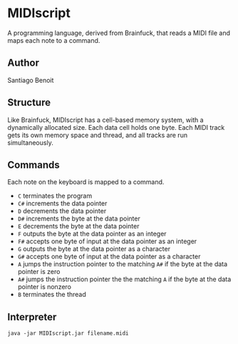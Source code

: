 # MIDIscript
A programming language, derived from Brainfuck, that reads a MIDI file and maps each note to a command.
## Author
Santiago Benoit
## Structure
Like Brainfuck, MIDIscript has a cell-based memory system, with a dynamically allocated size. Each data cell holds one byte. Each MIDI track gets its own memory space and thread, and all tracks are run simultaneously.
## Commands
Each note on the keyboard is mapped to a command.
- `C` terminates the program
- `C#` increments the data pointer
- `D` decrements the data pointer
- `D#` increments the byte at the data pointer
- `E` decrements the byte at the data pointer
- `F` outputs the byte at the data pointer as an integer
- `F#` accepts one byte of input at the data pointer as an integer
- `G` outputs the byte at the data pointer as a character
- `G#` accepts one byte of input at the data pointer as a character
- `A` jumps the instruction pointer to the matching `A#` if the byte at the data pointer is zero
- `A#` jumps the instruction pointer the the matching `A` if the byte at the data pointer is nonzero
- `B` terminates the thread
## Interpreter
`java -jar MIDIscript.jar filename.midi`
